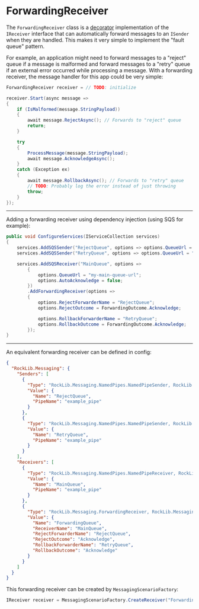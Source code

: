 # ForwardingReceiver

The `ForwardingReceiver` class is a [decorator] implementation of the `IReceiver` interface that can automatically forward messages to an `ISender` when they are handled. This makes it very simple to implement the "fault queue" pattern.

For example, an application might need to forward messages to a "reject" queue if a message is malformed and forward messages to a "retry" queue if an external error occurred while processing a message. With a forwarding receiver, the message handler for this app could be very simple:

```c#
ForwardingReceiver receiver = // TODO: initialize

receiver.Start(async message =>
{
    if (IsMalformed(message.StringPayload))
    {
        await message.RejectAsync(); // Forwards to "reject" queue
        return;
    }

    try
    {
        ProcessMessage(message.StringPayload);
        await message.AcknowledgeAsync();
    }
    catch (Exception ex)
    {
        await message.RollbackAsync(); // Forwards to "retry" queue
        // TODO: Probably log the error instead of just throwing
        throw;
    }
});
```

---

Adding a forwarding receiver using dependency injection (using SQS for example):

```c#
public void ConfigureServices(IServiceCollection services)
{
    services.AddSQSSender("RejectQueue", options => options.QueueUrl = "my-reject-queue-url");
    services.AddSQSSender("RetryQueue", options => options.QueueUrl = "my-retry-queue-url");

    services.AddSQSReceiver("MainQueue", options =>
        {
            options.QueueUrl = "my-main-queue-url";
            options.AutoAcknowledge = false;
        })
        .AddForwardingReceiver(options =>
        {
            options.RejectForwarderName = "RejectQueue";
            options.RejectOutcome = ForwardingOutcome.Acknowledge;

            options.RollbackForwarderName = "RetryQueue";
            options.RollbackOutcome = ForwardingOutcome.Acknowledge;
        });
}
```

---

An equivalent forwarding receiver can be defined in config:

```json
{
  "RockLib.Messaging": {
    "Senders": [
      {
        "Type": "RockLib.Messaging.NamedPipes.NamedPipeSender, RockLib.Messaging.NamedPipes",
        "Value": {
          "Name": "RejectQueue",
          "PipeName": "example_pipe"
        }
      },
      {
        "Type": "RockLib.Messaging.NamedPipes.NamedPipeSender, RockLib.Messaging.NamedPipes",
        "Value": {
          "Name": "RetryQueue",
          "PipeName": "example_pipe"
        }
      }
    ],
    "Receivers": [
      {
        "Type": "RockLib.Messaging.NamedPipes.NamedPipeReceiver, RockLib.Messaging.NamedPipes",
        "Value": {
          "Name": "MainQueue",
          "PipeName": "example_pipe"
        }
      },
      {
        "Type": "RockLib.Messaging.ForwardingReceiver, RockLib.Messaging",
        "Value": {
          "Name": "ForwardingQueue",
          "ReceiverName": "MainQueue",
          "RejectForwarderName": "RejectQueue",
          "RejectOutcome": "Acknowledge",
          "RollbackForwarderName": "RetryQueue",
          "RollbackOutcome": "Acknowledge"
        }
      }
    ]
  }
}
```

This forwarding receiver can be created by `MessagingScenarioFactory`:

```c#
IReceiver receiver = MessagingScenarioFactory.CreateReceiver("ForwardingQueue");
```

[decorator]: https://en.wikipedia.org/wiki/Decorator_pattern

